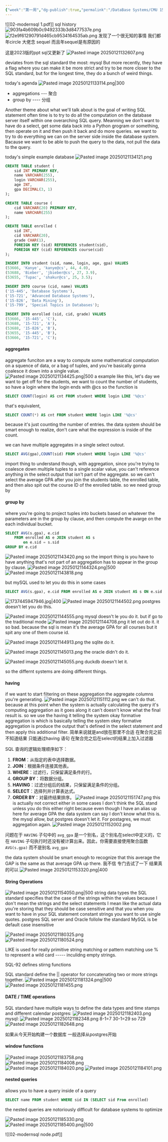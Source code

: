 ```yaml
---
{"week":"第一周","dg-publish":true,"permalink":"/DataBase Systems/CMU 15-445：Database Systems/Lecture 02 Modern SQL/","dgPassFrontmatter":true,"noteIcon":"","created":"2025-01-21T13:08:37.398+08:00","updated":"2025-03-30T15:17:02.274+08:00"}
---
```



![[02-modernsql 1.pdf]]
sql history
![903fa4b609b0c9492333b3d8477537e.png](/img/user/accessory/903fa4b609b0c9492333b3d8477537e.png)
![f2e9f61290791d465cb9534164535ab.png](/img/user/accessory/f2e9f61290791d465cb9534164535ab.png)
发现了一个很无知的事情  我们都年circle    大佬念 sequel 而且年sequel是有原因的

这是2023版的ppt   sql又更新了
![Pasted image 20250121132607.png](/img/user/accessory/Pasted%20image%2020250121132607.png)

deviates from the sql standard the most: mysql
But more recently, they have a flag where you can make it be more strict and try to be more closer to the SQL standard, but for the longest time, they do a bunch of weird things.

today's agenda
![Pasted image 20250121133114.png|300](/img/user/accessory/Pasted%20image%2020250121133114.png)
- aggregations --- 聚合
- group by  ---- 分组

Another theme about what we'll talk about is the goal of writing SQL statement often time is to try to do all the computation on the database server itself within one overarching SQL query.
Meanning we don't want to have do a select, get some data back into a Python grogram or something, then operate on it and then push it back and do more queries.
we want to try to do everything we can on the server side inside the database system.
Bacause we want to be able to push the query to the data, not pull the data to the query.

today's simple example database
![Pasted image 20250121134121.png](/img/user/accessory/Pasted%20image%2020250121134121.png)
```sql
CREATE TABLE student (
    sid INT PRIMARY KEY,
    name VARCHAR(255),
    login VARCHAR(255),
    age INT,
    gpa DECIMAL(3, 1)
);

CREATE TABLE course (
    cid VARCHAR(20) PRIMARY KEY,
    name VARCHAR(255)
);

CREATE TABLE enrolled (
    sid INT,
    cid VARCHAR(20),
    grade CHAR(1),
    FOREIGN KEY (sid) REFERENCES student(sid),
    FOREIGN KEY (cid) REFERENCES course(cid)
);

INSERT INTO student (sid, name, login, age, gpa) VALUES
(53666, 'Kanye', 'kanye@cs', 44, 4.0),
(53688, 'Bieber', 'jbieber@cs', 27, 3.9),
(53655, 'Tupac', 'shakur@cs', 25, 3.5);

INSERT INTO course (cid, name) VALUES
('15-445', 'Database Systems'),
('15-721', 'Advanced Database Systems'),
('15-826', 'Data Mining'),
('15-799', 'Special Topics in Databases');

INSERT INTO enrolled (sid, cid, grade) VALUES
(53666, '15-445', 'C'),
(53688, '15-721', 'A'),
(53688, '15-826', 'B'),
(53655, '15-445', 'B'),
(53666, '15-721', 'C');
```
#### aggregates
aggregate funciton are a way to compute some mathematical computation on a squence of data, or a bag of tuples, and you're basically gonna coalesce it down into a single value.
![Pasted image 20250121134425.png|500](/img/user/accessory/Pasted%20image%2020250121134425.png)
a example like this, let's day we want to get off for the students, we want to count the number of students, so have a login where the login ends with @cs
so the function is 
```SQL
SELECT COUNT(login) AS cnt FROM student WHERE login LIKE '%@cs'
```
that's equivalent,
```sql
SELECT COUNT(*) AS cnt FROM student WHERE login LIKE '%@cs'
```
because it's just counting the number of entries.
the data system should be smart enough to realize, don't care what the expression is inside of the count.

we can have multiple aggregates in a single select outout.
```sql
SELECT AVG(gpa),COUNT(sid) FROM student WHERE login LIKE '%@cs'
```

import thing to understand though, with aggregation, since you're trying to coalesce down multiple tuples to a single scalar value, you can't reference anything in the select output that isn't part of the aggregate.
so we can't select the average GPA after you join the students table, the enrolled table, and then also spit out the course ID of the enrolled table.
so we need group by

#### group by
where you're going to project tuples into buckets based on whatever the parameters are in the group by clause, and then compute the avarge on the each individual bucket.
```sql
SELECT AVG(s.gpa), e.cid
	FROM enrolled AS e JOIN student AS s
		on e.sid = s.sid
GROUP BY e.cid
```
![Pasted image 20250121143420.png](/img/user/accessory/Pasted%20image%2020250121143420.png)
so the import thing is you have to have anything that's not part of an aggregation has to appear in the group by clause.
![Pasted image 20250121144324.png|500](/img/user/accessory/Pasted%20image%2020250121144324.png)
![Pasted image 20250121143818.png](/img/user/accessory/Pasted%20image%2020250121143818.png)

but mySQL used to let you do this in some cases


```SQL
SELECT AVG(s.gpa), e.cid FROM enrolled AS e JOIN student AS s ON e.sid = s.sid
```
![1737445947946.jpg|400](/img/user/accessory/1737445947946.jpg)
![Pasted image 20250121144502.png](/img/user/accessory/Pasted%20image%2020250121144502.png)
postgres doesn't let you do this.

![Pasted image 20250121144555.png](/img/user/accessory/Pasted%20image%2020250121144555.png)
mysql doesn't le you do it.
but if go to the traditional mode
![Pasted image 20250121144708.png](/img/user/accessory/Pasted%20image%2020250121144708.png)
it let out do it.
it so bad.  because the sql is mean it's the average GPA for all courses but it spit any one of them course id.

![Pasted image 20250121144913.png](/img/user/accessory/Pasted%20image%2020250121144913.png)
the sqlite do it.

![Pasted image 20250121145013.png](/img/user/accessory/Pasted%20image%2020250121145013.png)
the oracle didn't do it.

![Pasted image 20250121145055.png](/img/user/accessory/Pasted%20image%2020250121145055.png)
duckdb doesn't let it.

so the differnt systems are doing different things.

#### having
if we want to start filtering on these aggregation the aggregate columns you're generating.
![Pasted image 20250121151112.png](/img/user/accessory/Pasted%20image%2020250121151112.png)
we can't do that. because at this point when the system is actually calculating the query it's computing aggregation as it goes along it can't doesn't know what the final result is.
so we use the having
it telling the system okay formative aggregation is which is basically telling the system okey formative aggregation is produce the output that's defined in the select statement and then apply this additional filter.
简单来说就是and放在那里不合适  在聚合完之前不知道结果   只能通过having 语句 在聚合完之后在select的结果上加入过滤器

SQL 查询的逻辑处理顺序如下：
1. **FROM**：从指定的表中选择数据。
2. **JOIN**：根据条件连接其他表。
3. **WHERE**：过滤行，只保留满足条件的行。
4. **GROUP BY**：将数据分组。
5. **HAVING**：过滤分组后的结果，只保留满足条件的分组。
6. **SELECT**：选择列并计算表达式。
7. **ORDER BY**：对最终结果排序。
![Pasted image 20250121151747.png](/img/user/accessory/Pasted%20image%2020250121151747.png)
this is actually not correct either in some cases I don't think the SQL stand unless you do this either right because even though I have an alias up here for average GPA the data system can say I don't know what this is.
the mysql allow, but postgres doesn't let it. For postagres, we must aggregation again.
![Pasted image 20250121152002.png](/img/user/accessory/Pasted%20image%2020250121152002.png)

问题在于 `HAVING` 子句中的 `avg_gpa` 是一个别名，这个别名在select中定义的，它在 `HAVING` 子句执行时还没有被计算出来。因此，你需要直接使用聚合函数 `AVG(s.gpa)` 而不是别名 `avg_gpa`

the data system should be smart enough to recognize that this average the GAP is the same as that average GPA up there.
我不信 专门去试了一下 结果真的可以
![Pasted image 20250121153320.png|400](/img/user/accessory/Pasted%20image%2020250121153320.png)


#### String Operations
![Pasted image 20250121154050.png|500](/img/user/accessory/Pasted%20image%2020250121154050.png)
string data types the SQL standard specifies that the case of the strings within the values because I don't mean the strings and the select statements I mean like the actual data you're storing that they should be case sensitive and that you when you want to have in your SQL statement constant strings you want to use single quotes.
postgres SQL server and Oracle follolw the standard
MySQL is be default case insensitive

![Pasted image 20250121180325.png](/img/user/accessory/Pasted%20image%2020250121180325.png)
![Pasted image 20250121180524.png](/img/user/accessory/Pasted%20image%2020250121180524.png)

LIKE is used for really primitive string matching or pattern matching
use % to represent a wild card -----  inculidng empty strings.

SQL-92 defines stirng functions

SQL standard define the || operator for concatenating two or more strings together.
![Pasted image 20250121181324.png|500](/img/user/accessory/Pasted%20image%2020250121181324.png)
![Pasted image 20250121181455.png](/img/user/accessory/Pasted%20image%2020250121181455.png)

#### DATE / TIME operations
SQL standard have multiple ways to define the data types and time stamps
and different calendar 
postgres:
![Pasted image 20250121182403.png](/img/user/accessory/Pasted%20image%2020250121182403.png)
mysql:
![Pasted image 20250121182348.png](/img/user/accessory/Pasted%20image%2020250121182348.png)
8-1=7 30-1=29 so 729
![Pasted image 20250121182648.png](/img/user/accessory/Pasted%20image%2020250121182648.png)

如果从今天开始构建一个数据库 一般选择从postgres开始


#### window functions
![Pasted image 20250121183758.png](/img/user/accessory/Pasted%20image%2020250121183758.png)
![Pasted image 20250121184008.png](/img/user/accessory/Pasted%20image%2020250121184008.png)
![Pasted image 20250121184020.png](/img/user/accessory/Pasted%20image%2020250121184020.png)
![Pasted image 20250121184101.png](/img/user/accessory/Pasted%20image%2020250121184101.png)

#### nested queries
allows you to have a query inside of a query
```sql
SELECT name FROM student WHERE sid IN (SELECT sid From enrolled)
```
the nested queries are notoriously difficult for database systems to optimize 

![Pasted image 20250121185330.png](/img/user/accessory/Pasted%20image%2020250121185330.png)
![Pasted image 20250121185400.png|500](/img/user/accessory/Pasted%20image%2020250121185400.png)
 

![[02-modernsql node.pdf]]